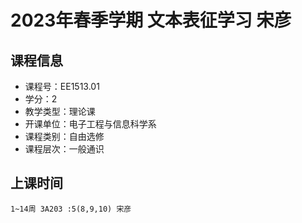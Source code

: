 # 2023年春季学期 文本表征学习 宋彦






## 课程信息

- 课程号：EE1513.01
- 学分：2
- 教学类型：理论课
- 开课单位：电子工程与信息科学系
- 课程类别：自由选修
- 课程层次：一般通识

## 上课时间

```
1~14周 3A203 :5(8,9,10) 宋彦
```

